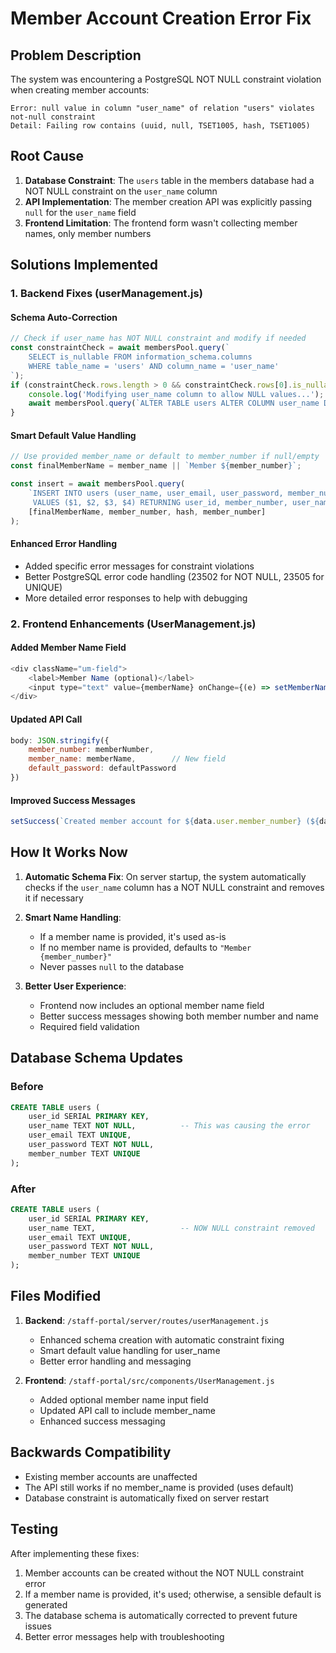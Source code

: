 # Member Account Creation Error Fix

## Problem Description
The system was encountering a PostgreSQL NOT NULL constraint violation when creating member accounts:

```
Error: null value in column "user_name" of relation "users" violates not-null constraint
Detail: Failing row contains (uuid, null, TSET1005, hash, TSET1005)
```

## Root Cause
1. **Database Constraint**: The `users` table in the members database had a NOT NULL constraint on the `user_name` column
2. **API Implementation**: The member creation API was explicitly passing `null` for the `user_name` field
3. **Frontend Limitation**: The frontend form wasn't collecting member names, only member numbers

## Solutions Implemented

### 1. Backend Fixes (userManagement.js)

#### Schema Auto-Correction
```javascript
// Check if user_name has NOT NULL constraint and modify if needed
const constraintCheck = await membersPool.query(`
    SELECT is_nullable FROM information_schema.columns 
    WHERE table_name = 'users' AND column_name = 'user_name'
`);
if (constraintCheck.rows.length > 0 && constraintCheck.rows[0].is_nullable === 'NO') {
    console.log('Modifying user_name column to allow NULL values...');
    await membersPool.query(`ALTER TABLE users ALTER COLUMN user_name DROP NOT NULL`);
}
```

#### Smart Default Value Handling
```javascript
// Use provided member_name or default to member_number if null/empty
const finalMemberName = member_name || `Member ${member_number}`;

const insert = await membersPool.query(
    `INSERT INTO users (user_name, user_email, user_password, member_number) 
     VALUES ($1, $2, $3, $4) RETURNING user_id, member_number, user_name`,
    [finalMemberName, member_number, hash, member_number]
);
```

#### Enhanced Error Handling
- Added specific error messages for constraint violations
- Better PostgreSQL error code handling (23502 for NOT NULL, 23505 for UNIQUE)
- More detailed error responses to help with debugging

### 2. Frontend Enhancements (UserManagement.js)

#### Added Member Name Field
```javascript
<div className="um-field">
    <label>Member Name (optional)</label>
    <input type="text" value={memberName} onChange={(e) => setMemberName(e.target.value)} placeholder="e.g., John Doe" />
</div>
```

#### Updated API Call
```javascript
body: JSON.stringify({ 
    member_number: memberNumber, 
    member_name: memberName,        // New field
    default_password: defaultPassword 
})
```

#### Improved Success Messages
```javascript
setSuccess(`Created member account for ${data.user.member_number} (${data.user.user_name})`);
```

## How It Works Now

1. **Automatic Schema Fix**: On server startup, the system automatically checks if the `user_name` column has a NOT NULL constraint and removes it if necessary

2. **Smart Name Handling**: 
   - If a member name is provided, it's used as-is
   - If no member name is provided, defaults to `"Member {member_number}"`
   - Never passes `null` to the database

3. **Better User Experience**: 
   - Frontend now includes an optional member name field
   - Better success messages showing both member number and name
   - Required field validation

## Database Schema Updates

### Before
```sql
CREATE TABLE users (
    user_id SERIAL PRIMARY KEY,
    user_name TEXT NOT NULL,          -- This was causing the error
    user_email TEXT UNIQUE,
    user_password TEXT NOT NULL,
    member_number TEXT UNIQUE
);
```

### After
```sql
CREATE TABLE users (
    user_id SERIAL PRIMARY KEY,
    user_name TEXT,                   -- NOW NULL constraint removed
    user_email TEXT UNIQUE,
    user_password TEXT NOT NULL,
    member_number TEXT UNIQUE
);
```

## Files Modified

1. **Backend**: `/staff-portal/server/routes/userManagement.js`
   - Enhanced schema creation with automatic constraint fixing
   - Smart default value handling for user_name
   - Better error handling and messaging

2. **Frontend**: `/staff-portal/src/components/UserManagement.js`
   - Added optional member name input field
   - Updated API call to include member_name
   - Enhanced success messaging

## Backwards Compatibility
- Existing member accounts are unaffected
- The API still works if no member_name is provided (uses default)
- Database constraint is automatically fixed on server restart

## Testing
After implementing these fixes:
1. Member accounts can be created without the NOT NULL constraint error
2. If a member name is provided, it's used; otherwise, a sensible default is generated
3. The database schema is automatically corrected to prevent future issues
4. Better error messages help with troubleshooting
